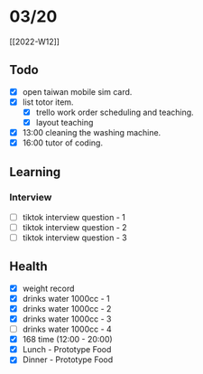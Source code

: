 # 03/20

[[2022-W12]]

## Todo

- [x] open taiwan mobile sim card.
- [x] list totor item.
  - [x] trello work order scheduling and teaching.
  - [x] layout teaching
- [x] 13:00 cleaning the washing machine.
- [x] 16:00 tutor of coding.

## Learning

### Interview

- [ ] tiktok interview question - 1
- [ ] tiktok interview question - 2
- [ ] tiktok interview question - 3

## Health

- [x] weight record
- [x] drinks water 1000cc - 1
- [x] drinks water 1000cc - 2
- [x] drinks water 1000cc - 3
- [ ] drinks water 1000cc - 4
- [x] 168 time (12:00 - 20:00)
- [x] Lunch - Prototype Food
- [x] Dinner - Prototype Food

